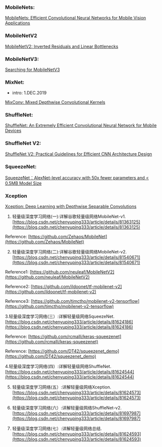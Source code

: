 
### MobileNets:

[MobileNets: Efficient Convolutional Neural Networks for Mobile Vision
Applications](https://arxiv.org/pdf/1704.04861.pdf)

### MobileNetV2

[MobileNetV2: Inverted Residuals and Linear Bottlenecks](https://arxiv.org/pdf/1801.04381.pdf)

### MobileNetV3:
[Searching for MobileNetV3](https://arxiv.org/pdf/1905.02244.pdf)

### MixNet:
- intro: 1.DEC.2019  

[MixConv: Mixed Depthwise Convolutional Kernels](https://arxiv.org/pdf/1907.09595.pdf)

### ShuffleNet:
[ShuffleNet: An Extremely Efficient Convolutional Neural Network for Mobile
Devices](https://arxiv.org/pdf/1707.01083.pdf)

### ShuffleNet V2:
[ShuffleNet V2: Practical Guidelines for Efficient
CNN Architecture Design](https://arxiv.org/pdf/1807.11164.pdf)

### SqueezeNet:
[SqueezeNet：AlexNet-level accuracy with 50x fewer parameters and < 0.5MB Model Size](https://arxiv.org/pdf/1602.07360.pdf)

### Xception
[Xception: Deep Learning with Depthwise Separable Convolutions](https://arxiv.org/pdf/1610.02357.pdf)

1. 轻量级深度学习网络(一):详解谷歌轻量级网络MobileNet-v1. [https://blog.csdn.net/chenyuping333/article/details/81363125](https://blog.csdn.net/chenyuping333/article/details/81363125)  

Reference: [https://github.com/Zehaos/MobileNet](https://github.com/Zehaos/MobileNet)  

2. 轻量级深度学习网络(二):详解谷歌轻量级网络MobileNet-v2. [https://blog.csdn.net/chenyuping333/article/details/81540671](https://blog.csdn.net/chenyuping333/article/details/81540671)  

Reference1: [https://github.com/neuleaf/MobileNetV2](https://github.com/neuleaf/MobileNetV2)  

Reference2: [https://github.com/ildoonet/tf-mobilenet-v2](https://github.com/ildoonet/tf-mobilenet-v2)  

Reference3: [https://github.com/timctho/mobilenet-v2-tensorflow](https://github.com/timctho/mobilenet-v2-tensorflow)  


3.轻量级深度学习网络(三）:详解轻量级网络SqueezeNet. [https://blog.csdn.net/chenyuping333/article/details/81624186](https://blog.csdn.net/chenyuping333/article/details/81624186)  

Reference: [https://github.com/rcmalli/keras-squeezenet](https://github.com/rcmalli/keras-squeezenet)  

Reference: [https://github.com/DT42/squeezenet_demo](https://github.com/DT42/squeezenet_demo)  


4.轻量级深度学习网络(四）:详解轻量级网络ShuffleNet. [https://blog.csdn.net/chenyuping333/article/details/81624544](https://blog.csdn.net/chenyuping333/article/details/81624544)  


5. 轻量级深度学习网络(五）:详解轻量级网络Xception. [https://blog.csdn.net/chenyuping333/article/details/81624573](https://blog.csdn.net/chenyuping333/article/details/81624573)  

6. 轻量级深度学习网络(六）:详解轻量级网络ShuffleNet-v2. [https://blog.csdn.net/chenyuping333/article/details/81697987](https://blog.csdn.net/chenyuping333/article/details/81697987)  

7. 轻量级深度学习网络(七）:详解轻量级网络总结. [https://blog.csdn.net/chenyuping333/article/details/81624593](https://blog.csdn.net/chenyuping333/article/details/81624593)
